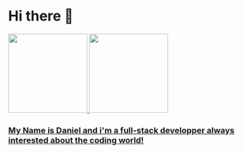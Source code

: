 # Hi there 👋 

<div align="" >
  <a href="https://github.com/pessoaDaniel">
  <img height="160em" src="https://github-readme-stats.vercel.app/api?username=pessoaDaniel&show_icons=true&theme=dark&include_all_commits=true&count_private=true"/>
  <img height="160em" src="https://github-readme-stats.vercel.app/api/top-langs/?username=pessoaDaniel&layout=compact&langs_count=7&theme=dark"/>
</div>
  
### My Name is Daniel and i'm a full-stack developper always interested about the coding world!
      
<!--
**PessoaDaniel/PessoaDaniel** is a ✨ _special_ ✨ repository because its `README.md` (this file) appears on your GitHub profile.

Here are some ideas to get you started:

- 🔭 I’m currently working on ...
- 🌱 I’m currently learning ...
- 👯 I’m looking to collaborate on ...
- 🤔 I’m looking for help with ...
- 💬 Ask me about ...
- 📫 How to reach me: ...
- 😄 Pronouns: ...
- ⚡ Fun fact: ...
-->
